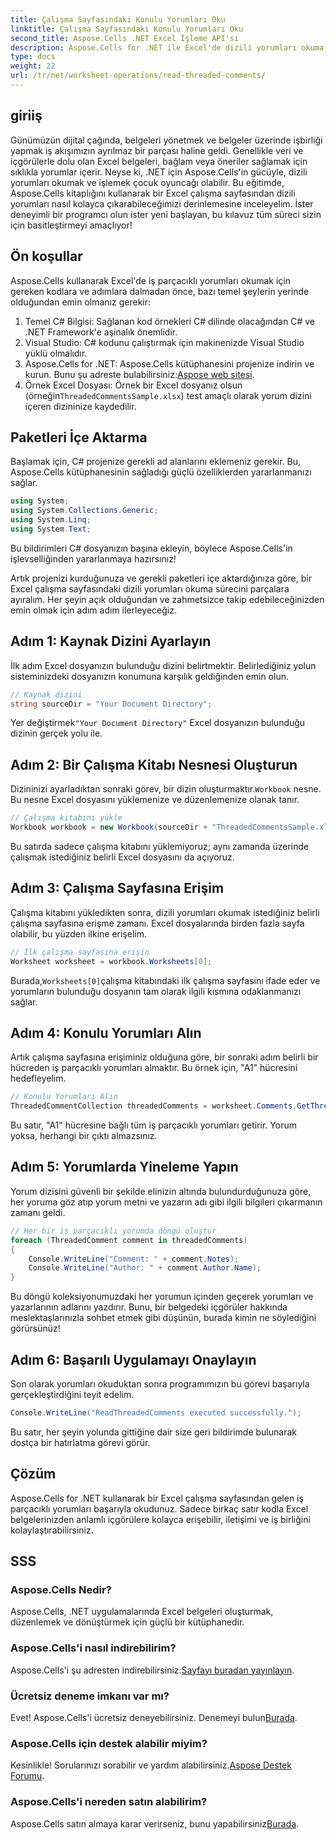 ```yaml
---
title: Çalışma Sayfasındaki Konulu Yorumları Oku
linktitle: Çalışma Sayfasındaki Konulu Yorumları Oku
second_title: Aspose.Cells .NET Excel İşleme API'si
description: Aspose.Cells for .NET ile Excel'de dizili yorumları okuma gücünü açığa çıkarın. Kolay belge işleme için bu adım adım kılavuza dalın.
type: docs
weight: 22
url: /tr/net/worksheet-operations/read-threaded-comments/
---
```

## giriiş
Günümüzün dijital çağında, belgeleri yönetmek ve belgeler üzerinde işbirliği yapmak iş akışımızın ayrılmaz bir parçası haline geldi. Genellikle veri ve içgörülerle dolu olan Excel belgeleri, bağlam veya öneriler sağlamak için sıklıkla yorumlar içerir. Neyse ki, .NET için Aspose.Cells'in gücüyle, dizili yorumları okumak ve işlemek çocuk oyuncağı olabilir. Bu eğitimde, Aspose.Cells kitaplığını kullanarak bir Excel çalışma sayfasından dizili yorumları nasıl kolayca çıkarabileceğimizi derinlemesine inceleyelim. İster deneyimli bir programcı olun ister yeni başlayan, bu kılavuz tüm süreci sizin için basitleştirmeyi amaçlıyor!
## Ön koşullar
Aspose.Cells kullanarak Excel'de iş parçacıklı yorumları okumak için gereken kodlara ve adımlara dalmadan önce, bazı temel şeylerin yerinde olduğundan emin olmanız gerekir:
1. Temel C# Bilgisi: Sağlanan kod örnekleri C# dilinde olacağından C# ve .NET Framework'e aşinalık önemlidir.
2. Visual Studio: C# kodunu çalıştırmak için makinenizde Visual Studio yüklü olmalıdır.
3.  Aspose.Cells for .NET: Aspose.Cells kütüphanesini projenize indirin ve kurun. Bunu şu adreste bulabilirsiniz:[Aspose web sitesi](https://releases.aspose.com/cells/net/).
4.  Örnek Excel Dosyası: Örnek bir Excel dosyanız olsun (örneğin`ThreadedCommentsSample.xlsx`) test amaçlı olarak yorum dizini içeren dizininize kaydedilir.
## Paketleri İçe Aktarma
Başlamak için, C# projenize gerekli ad alanlarını eklemeniz gerekir. Bu, Aspose.Cells kütüphanesinin sağladığı güçlü özelliklerden yararlanmanızı sağlar.
```csharp
using System;
using System.Collections.Generic;
using System.Linq;
using System.Text;
```
Bu bildirimleri C# dosyanızın başına ekleyin, böylece Aspose.Cells'in işlevselliğinden yararlanmaya hazırsınız!

Artık projenizi kurduğunuza ve gerekli paketleri içe aktardığınıza göre, bir Excel çalışma sayfasındaki dizili yorumları okuma sürecini parçalara ayıralım. Her şeyin açık olduğundan ve zahmetsizce takip edebileceğinizden emin olmak için adım adım ilerleyeceğiz.
## Adım 1: Kaynak Dizini Ayarlayın
İlk adım Excel dosyanızın bulunduğu dizini belirtmektir. Belirlediğiniz yolun sisteminizdeki dosyanızın konumuna karşılık geldiğinden emin olun.
```csharp
// Kaynak dizini
string sourceDir = "Your Document Directory";
```
 Yer değiştirmek`"Your Document Directory"` Excel dosyanızın bulunduğu dizinin gerçek yolu ile.
## Adım 2: Bir Çalışma Kitabı Nesnesi Oluşturun
 Dizininizi ayarladıktan sonraki görev, bir dizin oluşturmaktır.`Workbook` nesne. Bu nesne Excel dosyasını yüklemenize ve düzenlemenize olanak tanır. 
```csharp
// Çalışma kitabını yükle
Workbook workbook = new Workbook(sourceDir + "ThreadedCommentsSample.xlsx");
```
Bu satırda sadece çalışma kitabını yüklemiyoruz; aynı zamanda üzerinde çalışmak istediğiniz belirli Excel dosyasını da açıyoruz.
## Adım 3: Çalışma Sayfasına Erişim
Çalışma kitabını yükledikten sonra, dizili yorumları okumak istediğiniz belirli çalışma sayfasına erişme zamanı. Excel dosyalarında birden fazla sayfa olabilir, bu yüzden ilkine erişelim.
```csharp
// İlk çalışma sayfasına erişin
Worksheet worksheet = workbook.Worksheets[0];
```
 Burada,`Worksheets[0]`çalışma kitabındaki ilk çalışma sayfasını ifade eder ve yorumların bulunduğu dosyanın tam olarak ilgili kısmına odaklanmanızı sağlar.
## Adım 4: Konulu Yorumları Alın
Artık çalışma sayfasına erişiminiz olduğuna göre, bir sonraki adım belirli bir hücreden iş parçacıklı yorumları almaktır. Bu örnek için, "A1" hücresini hedefleyelim.
```csharp
// Konulu Yorumları Alın
ThreadedCommentCollection threadedComments = worksheet.Comments.GetThreadedComments("A1");
```
Bu satır, "A1" hücresine bağlı tüm iş parçacıklı yorumları getirir. Yorum yoksa, herhangi bir çıktı almazsınız.
## Adım 5: Yorumlarda Yineleme Yapın
Yorum dizisini güvenli bir şekilde elinizin altında bulundurduğunuza göre, her yoruma göz atıp yorum metni ve yazarın adı gibi ilgili bilgileri çıkarmanın zamanı geldi. 
```csharp
// Her bir iş parçacıklı yorumda döngü oluştur
foreach (ThreadedComment comment in threadedComments)
{
    Console.WriteLine("Comment: " + comment.Notes);
    Console.WriteLine("Author: " + comment.Author.Name);
}
```
Bu döngü koleksiyonumuzdaki her yorumun içinden geçerek yorumları ve yazarlarının adlarını yazdırır. Bunu, bir belgedeki içgörüler hakkında meslektaşlarınızla sohbet etmek gibi düşünün, burada kimin ne söylediğini görürsünüz!
## Adım 6: Başarılı Uygulamayı Onaylayın
Son olarak yorumları okuduktan sonra programımızın bu görevi başarıyla gerçekleştirdiğini teyit edelim. 
```csharp
Console.WriteLine("ReadThreadedComments executed successfully.");
```
Bu satır, her şeyin yolunda gittiğine dair size geri bildirimde bulunarak dostça bir hatırlatma görevi görür.
## Çözüm
Aspose.Cells for .NET kullanarak bir Excel çalışma sayfasından gelen iş parçacıklı yorumları başarıyla okudunuz. Sadece birkaç satır kodla Excel belgelerinizden anlamlı içgörülere kolayca erişebilir, iletişimi ve iş birliğini kolaylaştırabilirsiniz. 
## SSS
### Aspose.Cells Nedir?
Aspose.Cells, .NET uygulamalarında Excel belgeleri oluşturmak, düzenlemek ve dönüştürmek için güçlü bir kütüphanedir.
### Aspose.Cells'i nasıl indirebilirim?
 Aspose.Cells'i şu adresten indirebilirsiniz:[Sayfayı buradan yayınlayın](https://releases.aspose.com/cells/net/).
### Ücretsiz deneme imkanı var mı?
 Evet! Aspose.Cells'i ücretsiz deneyebilirsiniz. Denemeyi bulun[Burada](https://releases.aspose.com/).
### Aspose.Cells için destek alabilir miyim?
 Kesinlikle! Sorularınızı sorabilir ve yardım alabilirsiniz.[Aspose Destek Forumu](https://forum.aspose.com/c/cells/9).
### Aspose.Cells'i nereden satın alabilirim?
 Aspose.Cells satın almaya karar verirseniz, bunu yapabilirsiniz[Burada](https://purchase.aspose.com/buy).
